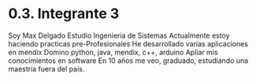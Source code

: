 # 0.3. Integrante 3
Soy Max Delgado
Estudio Ingenieria de Sistemas
Actualmente estoy haciendo practicas pre-Profesionales
He desarrollado varias aplicaciones en mendix
Domino python, java, mendix, c++, arduino
Apliar mis conocimientos en software
En 10 años me veo, graduado, estudiando una maestria fuera del país.

